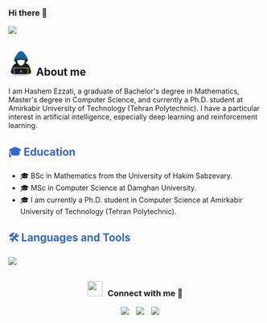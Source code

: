 ### Hi there 👋

<!--
**HashemEzzati/HashemEzzati** is a ✨ _special_ ✨ repository because its `README.md` (this file) appears on your GitHub profile.

<!-- number of visitors -->
<p align="left">
 <img src="https://readme-typing-svg.herokuapp.com/?lines=Welcome+to+my+GitHub+Profile!&center=true&width=360&height=30">
</p>

<!-- <a target="blank"><img align="left" src="./assets/profile_pic.gif" /></a> -->

## <picture><img src = "https://github.com/0xAbdulKhalid/0xAbdulKhalid/raw/main/assets/mdImages/about_me.gif" width = 50px></picture> **About me**

I am Hashem Ezzati, a graduate of Bachelor's degree in Mathematics, Master's degree in Computer Science, and currently a Ph.D. student at Amirkabir University of Technology (Tehran Polytechnic).
 I have a particular interest in artificial intelligence, especially deep learning and reinforcement learning.


<h2 style="color:#3366cc;">🎓 Education</h2>

<ul>
  <li>🎓 BSc in Mathematics from the University of Hakim Sabzevary.</li>
  <li>🎓 MSc in Computer Science at Damghan University.</li>
  <li>🎓 I am currently a Ph.D. student in Computer Science at Amirkabir University of Technology (Tehran Polytechnic).</li>
</ul>

<h2 style="color:#3366cc;">🛠 Languages and Tools</h2>

<p>
<!--<img src="https://img.icons8.com/color/48/000000/python--v2.png"m0kht4r/>-->
<img src="https://skillicons.dev/icons?i=py,tensorflow,pytorch,latex,git,github,linux,mysql,matlab,vscode,c,cpp"/>
</p>


## <h3 align="center" > <img src="https://media.giphy.com/media/iY8CRBdQXODJSCERIr/giphy.gif" width="30" height="30" style="margin-right: 10px;">Connect with me 🤝 </h3>

<p align="center">

<div align="center"  class="icons-social" style="margin-left: 10px;">
        <a style="margin-left: 10px;"  target="_blank" href="https://www.linkedin.com/in/hashemezzati/">
            <img src="https://img.icons8.com/doodle/40/000000/linkedin--v2.png"></a>
        <a style="margin-left: 10px;" target="_blank" href="mailto:hashemezati1371@gmail.com">
		    <img src="https://img.icons8.com/doodle/40/000000/gmail--v1.png"></a>
        <a style="margin-left: 10px;" target="_blank" href="https://github.com/HashemEzzati">
		    <img src="https://img.icons8.com/doodle/40/000000/github--v1.png"></a>
      </div>

</p>
<!-- activity graph heroku-app end -->

